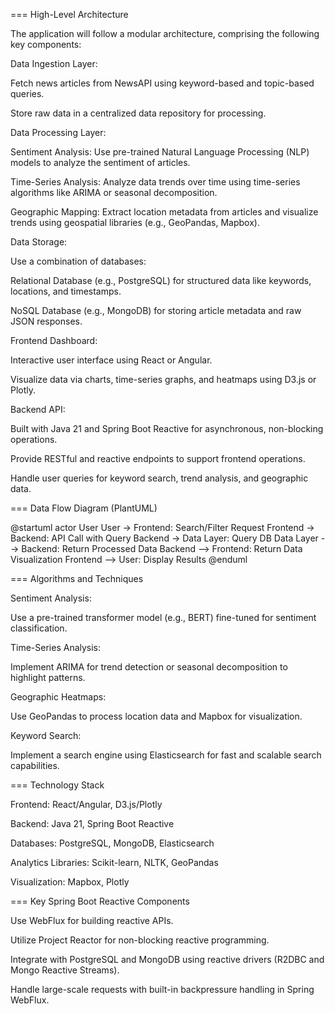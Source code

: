 === High-Level Architecture

The application will follow a modular architecture, comprising the following key components:

Data Ingestion Layer:

Fetch news articles from NewsAPI using keyword-based and topic-based queries.

Store raw data in a centralized data repository for processing.

Data Processing Layer:

Sentiment Analysis: Use pre-trained Natural Language Processing (NLP) models to analyze the sentiment of articles.

Time-Series Analysis: Analyze data trends over time using time-series algorithms like ARIMA or seasonal decomposition.

Geographic Mapping: Extract location metadata from articles and visualize trends using geospatial libraries (e.g., GeoPandas, Mapbox).

Data Storage:

Use a combination of databases:

Relational Database (e.g., PostgreSQL) for structured data like keywords, locations, and timestamps.

NoSQL Database (e.g., MongoDB) for storing article metadata and raw JSON responses.

Frontend Dashboard:

Interactive user interface using React or Angular.

Visualize data via charts, time-series graphs, and heatmaps using D3.js or Plotly.

Backend API:

Built with Java 21 and Spring Boot Reactive for asynchronous, non-blocking operations.

Provide RESTful and reactive endpoints to support frontend operations.

Handle user queries for keyword search, trend analysis, and geographic data.

=== Data Flow Diagram (PlantUML)

@startuml
actor User
User -> Frontend: Search/Filter Request
Frontend -> Backend: API Call with Query
Backend -> Data Layer: Query DB
Data Layer --> Backend: Return Processed Data
Backend --> Frontend: Return Data Visualization
Frontend --> User: Display Results
@enduml

=== Algorithms and Techniques

Sentiment Analysis:

Use a pre-trained transformer model (e.g., BERT) fine-tuned for sentiment classification.

Time-Series Analysis:

Implement ARIMA for trend detection or seasonal decomposition to highlight patterns.

Geographic Heatmaps:

Use GeoPandas to process location data and Mapbox for visualization.

Keyword Search:

Implement a search engine using Elasticsearch for fast and scalable search capabilities.

=== Technology Stack

Frontend: React/Angular, D3.js/Plotly

Backend: Java 21, Spring Boot Reactive

Databases: PostgreSQL, MongoDB, Elasticsearch

Analytics Libraries: Scikit-learn, NLTK, GeoPandas

Visualization: Mapbox, Plotly

=== Key Spring Boot Reactive Components

Use WebFlux for building reactive APIs.

Utilize Project Reactor for non-blocking reactive programming.

Integrate with PostgreSQL and MongoDB using reactive drivers (R2DBC and Mongo Reactive Streams).

Handle large-scale requests with built-in backpressure handling in Spring WebFlux.
